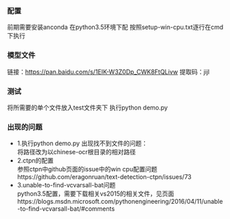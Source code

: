 ### 配置
前期需要安装anconda
在python3.5环境下配
按照setup-win-cpu.txt逐行在cmd下执行

### 模型文件  
链接：https://pan.baidu.com/s/1EIK-W3Z0Dp_CWK8FtQLivw 
提取码：jijl 

### 测试
将所需要的单个文件放入test文件夹下
执行python demo.py

### 出现的问题
* 1.执行python demo.py 出现找不到文件的问题：  
将路径改为以chinese-ocr根目录的相对路径
* 2.ctpn的配置  
参照ctpn中github页面的issue中的win cpu配置问题https://github.com/eragonruan/text-detection-ctpn/issues/73
* 3.unable-to-find-vcvarsall-bat问题  
python3.5配置，需要下载相关vs2015的相关文件，见页面https://blogs.msdn.microsoft.com/pythonengineering/2016/04/11/unable-to-find-vcvarsall-bat/#comments
